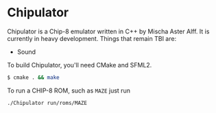 Chipulator
==========

Chipulator is a Chip-8 emulator written in C++ by Mischa Aster Alff. It is currently in heavy development.
Things that remain TBI are:

* Sound


To build Chipulator, you'll need CMake and SFML2.
```bash
$ cmake . && make
```

To run a CHIP-8 ROM, such as `MAZE` just run
```bash
./Chipulator run/roms/MAZE
```